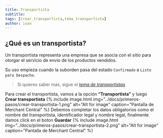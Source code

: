 ```yaml
---
title: Transportista
subtitle: 
tags: [Crear_transportista,tema_transportista]
author: ivan
---
```


## ¿Qué es un transportista?
Un transportista representa una empresa que se asocia con el sitio para otorgar el servicio de envio de los productos vendidos.

Su uso empieza cuando la suborden pasa del estado `Confirmado` a `Listo para Despacho`.
> Si quieres saber mas, sigue el *[tema de transportistas](https://jztechpe.github.io/docshelp/docs/temas/envios/transportista/)*

Para crear el transportista, vamos a la opción **“Transportista”** y luego **Crear transportista**
{% include image.html img="../docs/primeros-pasos/crear-transportista-1.png" alt="Alt for image" caption="Pantalla de Merchant Central" %}
Debemos completar los datos obligatorios como el nombre del transportista, identificador legal y nombre legal, finalmente damos click en el boton **Guardar**
{% include image.html img="../docs/primeros-pasos/crear-transportista-2.png" alt="Alt for image" caption="Pantalla de Merchant Central" %}
